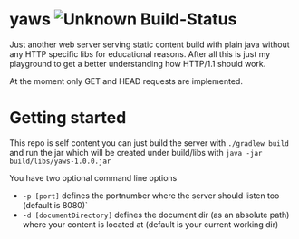 # yaws ![Unknown Build-Status](https://travis-ci.org/tobi-sh/yaws.svg?branch=master)

Just another web server serving static content build with plain java without any HTTP specific libs for educational reasons. 
After all this is just my playground to get a better understanding how HTTP/1.1 should work.

At the moment only GET and HEAD requests are implemented.

# Getting started

This repo is self content you can just build the server with
 `./gradlew build` and run the jar which will be created under build/libs with `java -jar build/libs/yaws-1.0.0.jar`
 

You have two optional command line options
* `-p [port]` defines the portnumber where the server should listen too (default is 8080)`
* `-d [documentDirectory]` defines the document dir (as an absolute path) where your content is located at (default is your current working dir)

